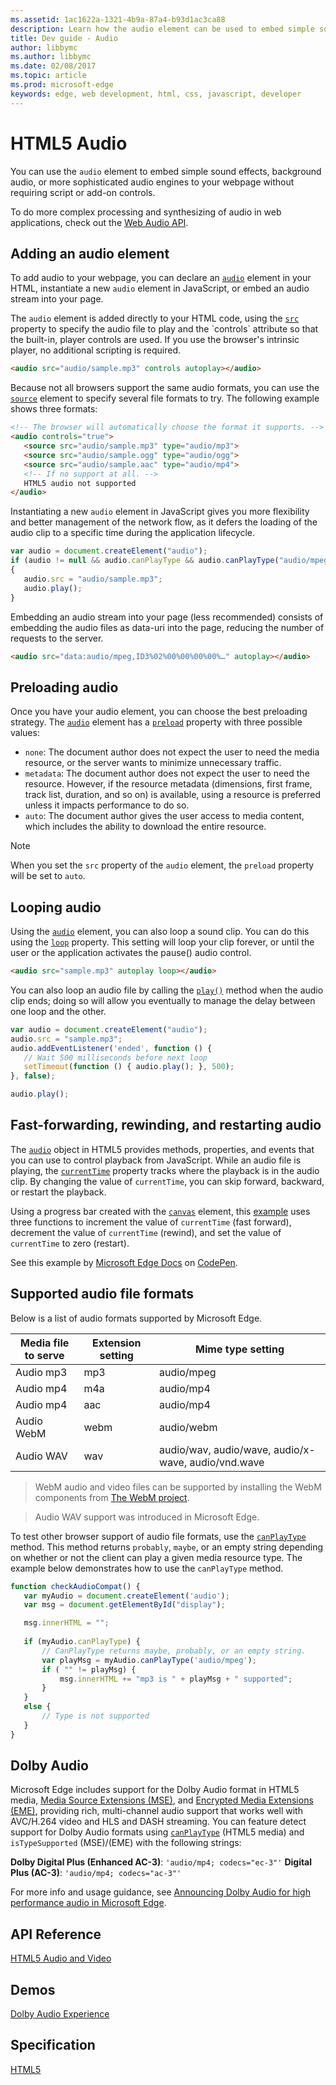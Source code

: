 ```yaml
---
ms.assetid: 1ac1622a-1321-4b9a-87a4-b93d1ac3ca88
description: Learn how the audio element can be used to embed simple sound effects, background audio, or more sophisticated audio engines to your webpage.
title: Dev guide - Audio
author: libbymc
ms.author: libbymc
ms.date: 02/08/2017
ms.topic: article
ms.prod: microsoft-edge
keywords: edge, web development, html, css, javascript, developer
---
```


# HTML5 Audio

You can use the `audio` element to embed simple sound effects, background audio, or more sophisticated audio engines to your webpage without requiring script or add-on controls.

To do more complex processing and synthesizing of audio in web applications, check out the [Web Audio API](./../multimedia/web-Audio.md). 

## Adding an audio element

To add audio to your webpage, you can declare an [`audio`](https://msdn.microsoft.com/library/hh772923(v=vs.85).aspx) element in your HTML, instantiate a new `audio` element in JavaScript, or embed an audio stream into your page. 

The `audio` element is added directly to your HTML code, using the [`src`](https://msdn.microsoft.com/library/ff974762(v=vs.85).aspx) property to specify the audio file to play and the `controls` attribute so that the built-in, player controls are used. If you use the browser's intrinsic player, no additional scripting is required.

``` html
<audio src="audio/sample.mp3" controls autoplay></audio>
```

Because not all browsers support the same audio formats, you can use the [`source`](https://msdn.microsoft.com/library/ff975070(v=vs.85).aspx) element to specify several file formats to try. The following example shows three formats:

``` html
<!-- The browser will automatically choose the format it supports. -->
<audio controls="true">
   <source src="audio/sample.mp3" type="audio/mp3"> 
   <source src="audio/sample.ogg" type="audio/ogg"> 
   <source src="audio/sample.aac" type="audio/mp4"> 
   <!-- If no support at all. -->
   HTML5 audio not supported 
</audio>
```

Instantiating a new `audio` element in JavaScript gives you more flexibility and better management of the network flow, as it defers the loading of the audio clip to a specific time during the application lifecycle.

``` js
var audio = document.createElement("audio");
if (audio != null && audio.canPlayType && audio.canPlayType("audio/mpeg"))
{
   audio.src = "audio/sample.mp3";
   audio.play();
}
```

Embedding an audio stream into your page (less recommended) consists of embedding the audio files as data-uri into the page, reducing the number of requests to the server. 

``` html
<audio src="data:audio/mpeg,ID3%02%00%00%00%00%…" autoplay></audio>
```

## Preloading audio

Once you have your audio element, you can choose the best preloading strategy. The [`audio`](https://msdn.microsoft.com/library/hh772923(v=vs.85).aspx) element has a [`preload`](https://msdn.microsoft.com/library/ff974759(v=vs.85).aspx) property with three possible values:

* `none`: The document author does not expect the user to need the media resource, or the server wants to minimize unnecessary traffic.
* `metadata`: The document author does not expect the user to need the resource. However, if the resource metadata (dimensions, first frame, track list, duration, and so on) is available, using a resource is preferred unless it impacts performance to do so.
* `auto`: The document author gives the user access to media content, which includes the ability to download the entire resource.

> [!NOTE]
> When you set the `src` property of the `audio` element, the `preload` property will be set to `auto`.


## Looping audio

Using the [`audio`](https://msdn.microsoft.com/library/hh772923(v=vs.85).aspx) element, you can also loop a sound clip. You can do this using the [`loop`](https://msdn.microsoft.com/library/ff974753(v=vs.85).aspx) property. This setting will loop your clip forever, or until the user or the application activates the pause() audio control.

``` html 
<audio src="sample.mp3" autoplay loop></audio>
```

You can also loop an audio file by calling the [`play()`](https://msdn.microsoft.com/library/ff975194(v=vs.85).aspx) method when the audio clip ends; doing so will allow you eventually to manage the delay between one loop and the other.

``` js
var audio = document.createElement("audio");
audio.src = "sample.mp3";
audio.addEventListener('ended', function () {
   // Wait 500 milliseconds before next loop
   setTimeout(function () { audio.play(); }, 500);
}, false);

audio.play(); 
```

## Fast-forwarding, rewinding, and restarting audio

The [`audio`](https://msdn.microsoft.com/library/hh772923(v=vs.85).aspx) object in HTML5 provides methods, properties, and events that you can use to control playback from JavaScript. While an audio file is playing, the [`currentTime`](https://msdn.microsoft.com/library/ff974748(v=vs.85).aspx) property tracks where the playback is in the audio clip. By changing the value of `currentTime`, you can skip forward, backward, or restart the playback. 

Using a progress bar created with the [`canvas`](https://msdn.microsoft.com/library/ff975062(v=vs.85).aspx) element, this [example](https://codepen.io/MSEdgeDev/pen/wGGGRp) uses three functions to increment the value of `currentTime` (fast forward), decrement the value of `currentTime` (rewind), and set the value of `currentTime` to zero (restart). 

<div class="codepen-wrap"><p data-height="300" data-theme-id="23761" data-slug-hash="wGGGRp" data-default-tab="result" data-user="MSEdgeDev" data-embed-version="2" data-editable="true" class="codepen">See this example by <a href="https://codepen.io/MSEdgeDev">Microsoft Edge Docs</a> on <a href="https://codepen.io/MSEdgeDev/pen/wGGGRp">CodePen</a>.</p></div><script async src="//assets.codepen.io/assets/embed/ei.js"></script>

## Supported audio file formats 

Below is a list of audio formats supported by Microsoft Edge.

| Media file to serve  | Extension setting | Mime type setting |
| -------------------- | ----------------- | --------------- | 
Audio mp3 | mp3 | audio/mpeg 
Audio mp4 | m4a | audio/mp4 
Audio mp4 | aac | audio/mp4
Audio WebM | webm | audio/webm 
Audio WAV | wav | audio/wav, audio/wave, audio/x-wave, audio/vnd.wave 

> WebM audio and video files can be supported by installing the WebM components from [The WebM project](http://go.microsoft.com/fwlink/p/?LinkID=218894). 

> Audio WAV support was introduced in Microsoft Edge.

To test other browser support of audio file formats, use the [`canPlayType`](https://msdn.microsoft.com/library/ff975191(v=vs.85).aspx) method. This method returns `probably`, `maybe`, or an empty string depending on whether or not the client can play a given media resource type. The example below demonstrates how to use the `canPlayType` method.

``` js
function checkAudioCompat() {
   var myAudio = document.createElement('audio');
   var msg = document.getElementById("display");

   msg.innerHTML = "";
   
   if (myAudio.canPlayType) {
       // CanPlayType returns maybe, probably, or an empty string.
       var playMsg = myAudio.canPlayType('audio/mpeg');
       if ( "" != playMsg) {
           msg.innerHTML += "mp3 is " + playMsg + " supported";
       }
   }
   else {
       // Type is not supported               
   }
}
```

## Dolby Audio

Microsoft Edge includes support for the Dolby Audio format in HTML5 media, [Media Source Extensions (MSE)](../multimedia/media-source-extensions.md), and [Encrypted Media Extensions (EME)](../multimedia/encrypted-media-extensions.md), providing rich, multi-channel audio support that works well with AVC/H.264 video and HLS and DASH streaming. You can feature detect support for Dolby Audio formats using [`canPlayType`](https://msdn.microsoft.com/en-us/library/ff975191(v=vs.85).aspx) (HTML5 media) and `isTypeSupported` (MSE)/(EME) with the following strings:

**Dolby Digital Plus (Enhanced AC-3)**: `'audio/mp4; codecs="ec-3"'`
**Digital Plus (AC-3)**: `'audio/mp4; codecs="ac-3"'` 

For more info and usage guidance, see [Announcing Dolby Audio for high performance audio in Microsoft Edge](http://go.microsoft.com/fwlink/p/?LinkID=615479).




## API Reference
[HTML5 Audio and Video](https://msdn.microsoft.com/library/hh772500(v=vs.85).aspx)

## Demos
[Dolby Audio Experience](https://developer.microsoft.com/en-us/microsoft-edge/testdrive/demos/dolbyaudioexperience/)

## Specification
[HTML5](https://www.w3.org/TR/html5/)
